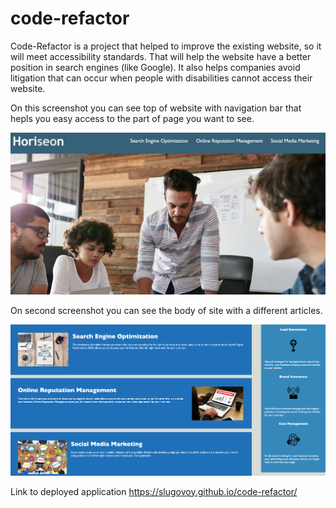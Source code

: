 # code-refactor

Code-Refactor is a project that helped to improve the existing website, so it will meet accessibility standards. That will help the website have a better position in search engines (like Google). It also helps companies avoid litigation that can occur when people with disabilities cannot access their website.


On this screenshot you can see top of website with navigation bar that hepls you easy access to the part of page you want to see.

![navigation bar](assets/images/Screenshot1.png)


On second screenshot you can see the body of site with a different articles.

![block of articles](assets/images/Screenshot2.png)



Link to deployed application https://slugovoy.github.io/code-refactor/